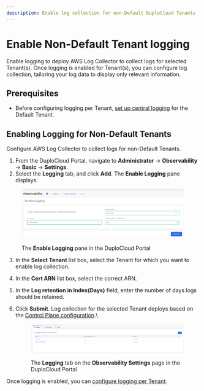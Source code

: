 ```yaml
---
description: Enable log collection for non-Default DuploCloud Tenants
---
```


# Enable Non-Default Tenant logging

Enable logging to deploy AWS Log Collector to collect logs for selected Tenant(s). Once logging is enabled for Tenant(s), you can configure log collection, tailoring your log data to display only relevant information.

## Prerequisites

* Before configuring logging per Tenant, [set up central logging](central-logging-setup.md) for the Default Tenant.

## Enabling Logging for Non-Default Tenants

Configure AWS Log Collector to collect logs for non-Default Tenants.

1. From the DuploCloud Portal, navigate to **Administrator** -> **Observability** -> **Basic** -> **Settings**. &#x20;
2. Select the **Logging** tab, and click **Add**. The **Enable Logging** pane displays.

<figure><img src="../../../.gitbook/assets/nondefault.png" alt=""><figcaption><p>The <strong>Enable Logging</strong> pane in the DuploCloud Portal</p></figcaption></figure>

3. In the **Select Tenant** list box, select the Tenant for which you want to enable log collection.&#x20;
4. In the **Cert ARN** list box, select the correct ARN.&#x20;
5. In the **Log retention in Index(Days)** field, enter the number of days logs should be retained.&#x20;
6.  Click **Submit**. Log collection for the selected Tenant deploys based on the [Control Plane configuration](custom-log-collection.md#updating-the-control-plane-by-editing-the-service-description).\


    <figure><img src="../../../.gitbook/assets/image (257).png" alt=""><figcaption><p>The <strong>Logging</strong> tab on the <strong>Observability Settings</strong> page in the DuploCloud Portal</p></figcaption></figure>



Once logging is enabled, you can [configure logging per Tenant](configure-logging-per-tenant.md).
